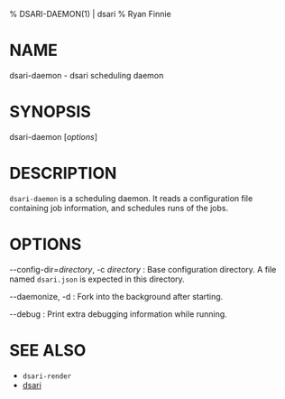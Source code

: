 % DSARI-DAEMON(1) | dsari
% Ryan Finnie
# NAME

dsari-daemon - dsari scheduling daemon

# SYNOPSIS

dsari-daemon [*options*]

# DESCRIPTION

`dsari-daemon` is a scheduling daemon.
It reads a configuration file containing job information, and schedules runs of the jobs.

# OPTIONS

--config-dir=*directory*, -c *directory*
:   Base configuration directory.
    A file named `dsari.json` is expected in this directory.

--daemonize, -d
:   Fork into the background after starting.

--debug
:   Print extra debugging information while running.

# SEE ALSO

* `dsari-render`
* [dsari](https://github.com/rfinnie/dsari)
